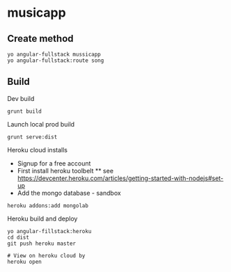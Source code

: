 # musicapp

## Create method
```
yo angular-fullstack mussicapp
yo angular-fullstack:route song
```

## Build

Dev build
```
grunt build
```

Launch local prod build
```
grunt serve:dist
```

Heroku cloud installs
* Signup for a free account
* First install heroku toolbelt
** see https://devcenter.heroku.com/articles/getting-started-with-nodejs#set-up
* Add the mongo database - sandbox

```
heroku addons:add mongolab
```

Heroku build and deploy

```
yo angular-fillstack:heroku
cd dist
git push heroku master

# View on heroku cloud by
heroku open
```
